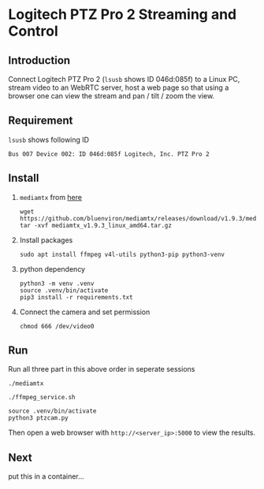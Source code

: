 # Logitech PTZ Pro 2 Streaming and Control

## Introduction

Connect Logitech PTZ Pro 2 (`lsusb` shows ID 046d:085f) to a Linux PC, stream video to an WebRTC server, host a web page so that using a browser one can view the stream and pan / tilt / zoom the view.


## Requirement
`lsusb` shows following ID
```
Bus 007 Device 002: ID 046d:085f Logitech, Inc. PTZ Pro 2
```

## Install

1. `mediamtx` from [here](https://github.com/bluenviron/mediamtx/releases/tag/v1.9.3)

    ```
    wget https://github.com/bluenviron/mediamtx/releases/download/v1.9.3/mediamtx_v1.9.3_linux_amd64.tar.gz
    tar -xvf mediamtx_v1.9.3_linux_amd64.tar.gz
    ```
2. Install packages
    ```
    sudo apt install ffmpeg v4l-utils python3-pip python3-venv
    ```
3. python dependency
    ```
    python3 -m venv .venv
    source .venv/bin/activate
    pip3 install -r requirements.txt
    ```
4. Connect the camera and set permission
    ```
    chmod 666 /dev/video0
    ```

## Run
Run all three part in this above order in seperate sessions
```
./mediamtx
```
```
./ffmpeg_service.sh
```
```
source .venv/bin/activate
python3 ptzcam.py
```
Then open a web browser with `http://<server_ip>:5000` to view the results.

## Next

put this in a container...